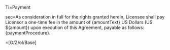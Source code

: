 Ti=Payment

sec=As consideration in full for the rights granted herein, Licensee shall pay Licensor a one-time fee in the amount of {amountText} US Dollars (US ${amount}) upon execution of this Agreement, payable as follows: {paymentProcedure}.

=[G/Z/ol/Base]

